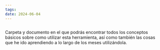 ```yaml
---
tags: 
date: 2024-06-04
---
```

```folder-index-content
```

Carpeta y documento en el que podrás encontrar todos los conceptos básicos sobre como utilizar esta herramienta, así como también las cosas que he ido aprendiendo a lo largo de los meses utilizándola.